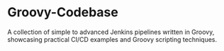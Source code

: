 # Groovy-Codebase
A collection of simple to advanced Jenkins pipelines written in Groovy, showcasing practical CI/CD examples and Groovy scripting techniques.
